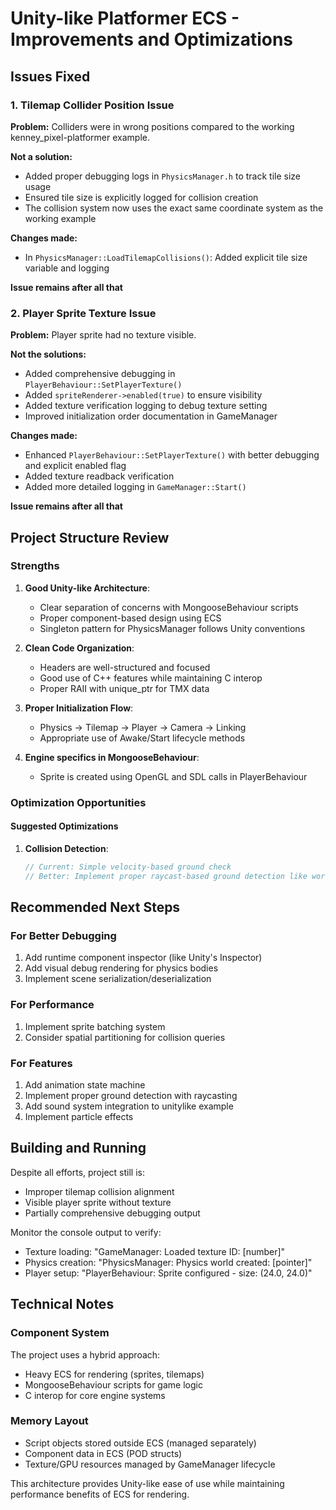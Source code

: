 # Unity-like Platformer ECS - Improvements and Optimizations

## Issues Fixed

### 1. Tilemap Collider Position Issue
**Problem:** Colliders were in wrong positions compared to the working kenney_pixel-platformer example.

**Not a solution:** 
- Added proper debugging logs in `PhysicsManager.h` to track tile size usage
- Ensured tile size is explicitly logged for collision creation
- The collision system now uses the exact same coordinate system as the working example

**Changes made:**
- In `PhysicsManager::LoadTilemapCollisions()`: Added explicit tile size variable and logging

**Issue remains after all that**

### 2. Player Sprite Texture Issue
**Problem:** Player sprite had no texture visible.

**Not the solutions:**
- Added comprehensive debugging in `PlayerBehaviour::SetPlayerTexture()`
- Added `spriteRenderer->enabled(true)` to ensure visibility
- Added texture verification logging to debug texture setting
- Improved initialization order documentation in GameManager

**Changes made:**
- Enhanced `PlayerBehaviour::SetPlayerTexture()` with better debugging and explicit enabled flag
- Added texture readback verification
- Added more detailed logging in `GameManager::Start()`

**Issue remains after all that**

## Project Structure Review

### Strengths
1. **Good Unity-like Architecture**: 
   - Clear separation of concerns with MongooseBehaviour scripts
   - Proper component-based design using ECS
   - Singleton pattern for PhysicsManager follows Unity conventions

2. **Clean Code Organization**:
   - Headers are well-structured and focused
   - Good use of C++ features while maintaining C interop
   - Proper RAII with unique_ptr for TMX data

3. **Proper Initialization Flow**:
   - Physics → Tilemap → Player → Camera → Linking
   - Appropriate use of Awake/Start lifecycle methods

4. **Engine specifics in MongooseBehaviour**:
   - Sprite is created using OpenGL and SDL calls in PlayerBehaviour

### Optimization Opportunities

#### Suggested Optimizations

1. **Collision Detection**:
   ```cpp
   // Current: Simple velocity-based ground check
   // Better: Implement proper raycast-based ground detection like working example
   ```

## Recommended Next Steps

### For Better Debugging
1. Add runtime component inspector (like Unity's Inspector)
2. Add visual debug rendering for physics bodies
3. Implement scene serialization/deserialization

### For Performance
1. Implement sprite batching system
2. Consider spatial partitioning for collision queries

### For Features
1. Add animation state machine
2. Implement proper ground detection with raycasting
3. Add sound system integration to unitylike example
4. Implement particle effects

## Building and Running

Despite all efforts, project still is:
- Improper tilemap collision alignment
- Visible player sprite without texture
- Partially comprehensive debugging output

Monitor the console output to verify:
- Texture loading: "GameManager: Loaded texture ID: [number]"
- Physics creation: "PhysicsManager: Physics world created: [pointer]"
- Player setup: "PlayerBehaviour: Sprite configured - size: (24.0, 24.0)"

## Technical Notes

### Component System
The project uses a hybrid approach:
- Heavy ECS for rendering (sprites, tilemaps) 
- MongooseBehaviour scripts for game logic
- C interop for core engine systems

### Memory Layout
- Script objects stored outside ECS (managed separately)
- Component data in ECS (POD structs)
- Texture/GPU resources managed by GameManager lifecycle

This architecture provides Unity-like ease of use while maintaining performance benefits of ECS for rendering.
